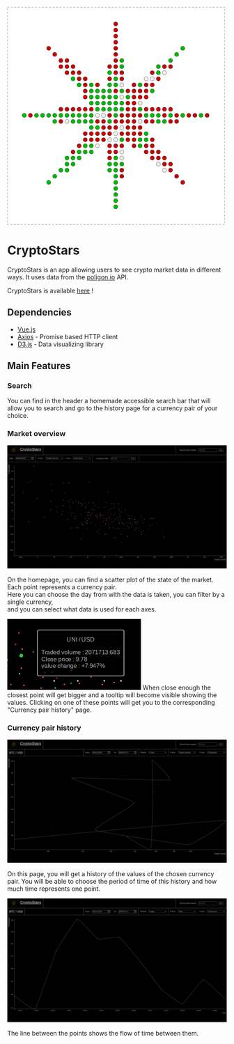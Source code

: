![logo](img/logo.svg)
# CryptoStars

CryptoStars is an app allowing users to see crypto market data in different ways.
It uses data from the [poligon.io](https://polygon.io/) API.

CryptoStars is available [here](cryptostars.bbaloup.fr) !

## Dependencies

- [Vue.js](https://vuejs.org/)
- [Axios](https://github.com/axios/axios) - Promise based HTTP client
- [D3.js](https://github.com/d3/d3) - Data visualizing library

## Main Features

### Search

You can find in the header a homemade accessible search bar that will allow you to search and go to the history page for a currency pair of your choice.

### Market overview

![picture of the homepage](img/homePage.png)

On the homepage, you can find a scatter plot of the state of the market. Each point represents a currency pair.  
Here you can choose the day from with the data is taken, you can filter by a single currency,  
and you can select what data is used for each axes.

![tooltip](img/2022-02-28_02-15.png)
When close enough the closest point will get bigger and a tooltip will become visible showing the values.
Clicking on one of these points will get you to the corresponding "Currency pair history" page. 

### Currency pair history

![currency pair history page](img/cryptoPage.png)

On this page, you will get a history of the values of the chosen currency pair.
You will be able to choose the period of time of this history and how much time represents one point.

![currency pair history page with a time based plot](img/cryptoPage-time.png)

The line between the points shows the flow of time between them.
